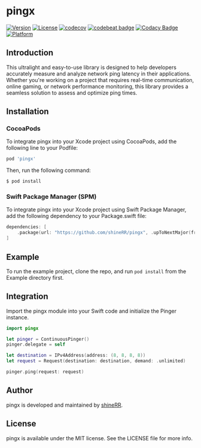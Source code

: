 # pingx

[![Version](https://img.shields.io/cocoapods/v/pingx.svg?style=flat)](https://cocoapods.org/pods/pingx)
[![License](https://img.shields.io/cocoapods/l/pingx.svg?style=flat)](https://cocoapods.org/pods/pingx)
[![codecov](https://codecov.io/gh/shineRR/pingx/graph/badge.svg?token=OJSHN8KMHJ)](https://codecov.io/gh/shineRR/pingx)
[![codebeat badge](https://codebeat.co/badges/624b1a1d-0b2f-4d36-b34a-cd77fdcaceea)](https://codebeat.co/projects/github-com-shinerr-pingx-feature-actions)
[![Codacy Badge](https://app.codacy.com/project/badge/Grade/98fb2f3d80c64d7d88ee725e3038a6db)](https://app.codacy.com/gh/shineRR/pingx/dashboard?utm_source=gh&utm_medium=referral&utm_content=&utm_campaign=Badge_grade)
[![Platform](https://img.shields.io/cocoapods/p/pingx.svg?style=flat)](https://cocoapods.org/pods/pingx)

## Introduction

 This ultralight and easy-to-use library is designed to help developers accurately measure and analyze network ping latency in their applications. Whether you're working on a project that requires real-time communication, online gaming, or network performance monitoring, this library provides a seamless solution to assess and optimize ping times.

## Installation

### CocoaPods

To integrate pingx into your Xcode project using CocoaPods, add the following line to your Podfile:

```ruby
pod 'pingx'
```

Then, run the following command:

```ruby
$ pod install
```

### Swift Package Manager (SPM)

To integrate pingx into your Xcode project using Swift Package Manager, add the following dependency to your Package.swift file:

```swift
dependencies: [
    .package(url: "https://github.com/shineRR/pingx", .upToNextMajor(from: "1.0.0"))
]
```

## Example

To run the example project, clone the repo, and run `pod install` from the Example directory first.

## Integration

Import the pingx module into your Swift code and initialize the Pinger instance.

```swift
import pingx

let pinger = ContinuousPinger()
pinger.delegate = self

let destination = IPv4Address(address: (8, 8, 8, 8))
let request = Request(destination: destination, demand: .unlimited)

pinger.ping(request: request)
```

## Author

pingx is developed and maintained by [shineRR](https://github.com/shineRR).

## License

pingx is available under the MIT license. See the LICENSE file for more info.
